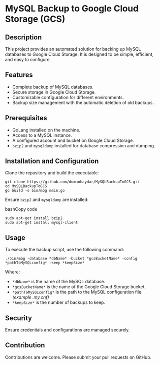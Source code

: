 
# MySQL Backup to Google Cloud Storage (GCS)

## Description

This project provides an automated solution for backing up MySQL databases to Google Cloud Storage. It is designed to be simple, efficient, and easy to configure.

## Features

-   Complete backup of MySQL databases.
-   Secure storage in Google Cloud Storage.
-   Customizable configuration for different environments.
-   Backup size management with the automatic deletion of old backups.

## Prerequisites

-   GoLang installed on the machine.
-   Access to a MySQL instance.
-   A configured account and bucket on Google Cloud Storage.
-   `bzip2` and `mysqldump` installed for database compression and dumping.

## Installation and Configuration

Clone the repository and build the executable:

    git clone https://github.com/dumanhaydar/MySQLBackupToGCS.git
    cd MySQLBackupToGCS
    go build -o bin/mbg main.go

Ensure `bzip2` and `mysqldump` are installed:

bashCopy code

    sudo apt-get install bzip2 
    sudo apt-get install mysql-client

## Usage

To execute the backup script, use the following command:

    ./bin/mbg -database *dbName* -bucket *gcsBucketName* -config *pathToMySQLconfig* -keep *keepSize*

Where:

-   `*dbName*` is the name of the MySQL database.
-   `*gcsBucketName*` is the name of the Google Cloud Storage bucket.
-   `*pathToMySQLconfig*` is the path to the MySQL configuration file _(example .my.cnf)_
-   `*keepSize*` is the number of backups to keep.

## Security

Ensure credentials and configurations are managed securely.

## Contribution

Contributions are welcome. Please submit your pull requests on GitHub.
